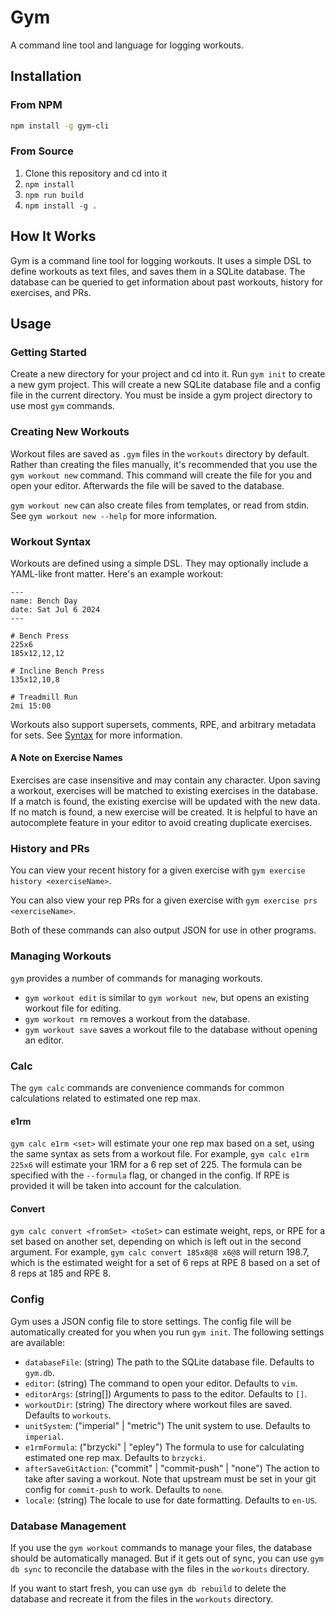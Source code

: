 # Gym

A command line tool and language for logging workouts.

## Installation

### From NPM

```sh
npm install -g gym-cli
```

### From Source

1. Clone this repository and cd into it
2. `npm install`
3. `npm run build`
4. `npm install -g .`

## How It Works

Gym is a command line tool for logging workouts. It uses a simple DSL to define workouts as text files, and saves them in a SQLite database. The database can be queried to get information about past workouts, history for exercises, and PRs.

## Usage

### Getting Started

Create a new directory for your project and cd into it. Run `gym init` to create a new gym project. This will create a new SQLite database file and a config file in the current directory. You must be inside a gym project directory to use most `gym` commands.

### Creating New Workouts

Workout files are saved as `.gym` files in the `workouts` directory by default. Rather than creating the files manually, it's recommended that you use the `gym workout new` command. This command will create the file for you and open your editor. Afterwards the file will be saved to the database.

`gym workout new` can also create files from templates, or read from stdin. See `gym workout new --help` for more information.

### Workout Syntax

Workouts are defined using a simple DSL. They may optionally include a YAML-like front matter. Here's an example workout:

```
---
name: Bench Day
date: Sat Jul 6 2024
---

# Bench Press
225x6
185x12,12,12

# Incline Bench Press
135x12,10,8

# Treadmill Run
2mi 15:00
```

Workouts also support supersets, comments, RPE, and arbitrary metadata for sets. See [Syntax](syntax.md) for more information.

#### A Note on Exercise Names

Exercises are case insensitive and may contain any character. Upon saving a workout, exercises will be matched to existing exercises in the database. If a match is found, the existing exercise will be updated with the new data. If no match is found, a new exercise will be created. It is helpful to have an autocomplete feature in your editor to avoid creating duplicate exercises.

### History and PRs

You can view your recent history for a given exercise with `gym exercise history <exerciseName>`.

You can also view your rep PRs for a given exercise with `gym exercise prs <exerciseName>`.

Both of these commands can also output JSON for use in other programs.

### Managing Workouts

`gym` provides a number of commands for managing workouts.

- `gym workout edit` is similar to `gym workout new`, but opens an existing workout file for editing.
- `gym workout rm` removes a workout from the database.
- `gym workout save` saves a workout file to the database without opening an editor.

### Calc

The `gym calc` commands are convenience commands for common calculations related to estimated one rep max.

#### e1rm

`gym calc e1rm <set>` will estimate your one rep max based on a set, using the same syntax as sets from a workout file. For example, `gym calc e1rm 225x6` will estimate your 1RM for a 6 rep set of 225. The formula can be specified with the `--formula` flag, or changed in the config. If RPE is provided it will be taken into account for the calculation.

#### Convert

`gym calc convert <fromSet> <toSet>` can estimate weight, reps, or RPE for a set based on another set, depending on which is left out in the second argument. For example, `gym calc convert 185x8@8 x6@8` will return 198.7, which is the estimated weight for a set of 6 reps at RPE 8 based on a set of 8 reps at 185 and RPE 8.

### Config

Gym uses a JSON config file to store settings. The config file will be automatically created for you when you run `gym init`. The following settings are available:

- `databaseFile`: (string) The path to the SQLite database file. Defaults to `gym.db`.
- `editor`: (string) The command to open your editor. Defaults to `vim`.
- `editorArgs`: (string[]) Arguments to pass to the editor. Defaults to `[]`.
- `workoutDir`: (string) The directory where workout files are saved. Defaults to `workouts`.
- `unitSystem`: ("imperial" | "metric") The unit system to use. Defaults to `imperial`.
- `e1rmFormula`: ("brzycki" | "epley") The formula to use for calculating estimated one rep max. Defaults to `brzycki`.
- `afterSaveGitAction`: ("commit" | "commit-push" | "none") The action to take after saving a workout. Note that upstream must be set in your git config for `commit-push` to work. Defaults to `none`.
- `locale`: (string) The locale to use for date formatting. Defaults to `en-US`.

### Database Management

If you use the `gym workout` commands to manage your files, the database should be automatically managed. But if it gets out of sync, you can use `gym db sync` to reconcile the database with the files in the `workouts` directory.

If you want to start fresh, you can use `gym db rebuild` to delete the database and recreate it from the files in the `workouts` directory.
